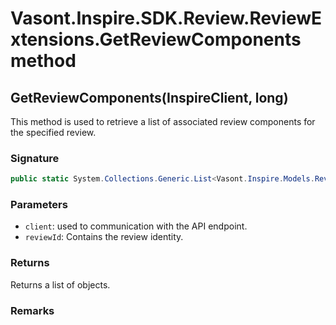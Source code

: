 # Vasont.Inspire.SDK.Review.ReviewExtensions.GetReviewComponents method
## GetReviewComponents(InspireClient, long)
This method is used to retrieve a list of associated review components for the specified review.

### Signature
```csharp
public static System.Collections.Generic.List<Vasont.Inspire.Models.Reviews.ReviewComponentModel> GetReviewComponents(InspireClient client, long reviewId)
```
### Parameters
- `client`: used to communication with the API endpoint.
- `reviewId`: Contains the review identity.

### Returns
Returns a list of  objects.
### Remarks


